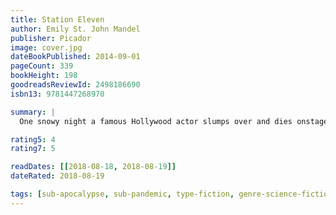 ```yaml
---
title: Station Eleven
author: Emily St. John Mandel
publisher: Picador
image: cover.jpg
dateBookPublished: 2014-09-01
pageCount: 339
bookHeight: 198
goodreadsReviewId: 2498186690
isbn13: 9781447268970

summary: |
  One snowy night a famous Hollywood actor slumps over and dies onstage during a production of King Lear. Hours later, the world as we know it begins to dissolve. Moving back and forth in time — from the actor's early days as a film star to fifteen years in the future, when a theatre troupe known as the Traveling Symphony roams the wasteland of what remains—this suspenseful, elegiac, spellbinding novel charts the strange twists of fate that connect five people: the actor, the man who tried to save him, the actor's first wife, his oldest friend, and a young actress with the Traveling Symphony, caught in the crosshairs of a dangerous self-proclaimed prophet.

rating5: 4
rating7: 5

readDates: [[2018-08-18, 2018-08-19]]
dateRated: 2018-08-19

tags: [sub-apocalypse, sub-pandemic, type-fiction, genre-science-fiction, form-paperback]
---
```

